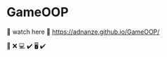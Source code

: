 # GameOOP

:eyes: watch here :paperclip: https://adnanze.github.io/GameOOP/

📱 :x:
:computer: :heavy_check_mark:
:desktop_computer: :heavy_check_mark:

